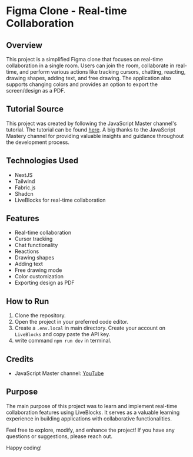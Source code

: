 # Figma Clone - Real-time Collaboration

## Overview

This project is a simplified Figma clone that focuses on real-time collaboration in a single room. Users can join the room, collaborate in real-time, and perform various actions like tracking cursors, chatting, reacting, drawing shapes, adding text, and free drawing. The application also supports changing colors and provides an option to export the screen/design as a PDF.

## Tutorial Source

This project was created by following the JavaScript Master channel's tutorial. The tutorial can be found [here](https://www.youtube.com/watch?v=oKIThIihv60). A big thanks to the JavaScript Mastery channel for providing valuable insights and guidance throughout the development process.

## Technologies Used

- NextJS
- Tailwind
- Fabric.js
- Shadcn
- LiveBlocks for real-time collaboration

## Features

- Real-time collaboration
- Cursor tracking
- Chat functionality
- Reactions
- Drawing shapes
- Adding text
- Free drawing mode
- Color customization
- Exporting design as PDF

## How to Run

1. Clone the repository.
2. Open the project in your preferred code editor.
3. Create a `.env.local` in main directory. Create your account on `LiveBlocks` and copy paste the API key.
4. write command `npm run dev` in terminal.

## Credits

- JavaScript Master channel: [YouTube](https://www.youtube.com/watch?v=oKIThIihv60)

## Purpose

The main purpose of this project was to learn and implement real-time collaboration features using LiveBlocks. It serves as a valuable learning experience in building applications with collaborative functionalities.

Feel free to explore, modify, and enhance the project! If you have any questions or suggestions, please reach out.

Happy coding!
